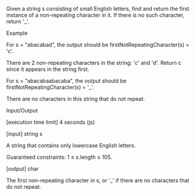 Given a string s consisting of small English letters, find and return the first instance of a non-repeating character in it. If there is no such character, return '_'.

Example

For s = "abacabad", the output should be
firstNotRepeatingCharacter(s) = 'c'.

There are 2 non-repeating characters in the string: 'c' and 'd'. Return c since it appears in the string first.

For s = "abacabaabacaba", the output should be
firstNotRepeatingCharacter(s) = '_'.

There are no characters in this string that do not repeat.

Input/Output

[execution time limit] 4 seconds (js)

[input] string s

A string that contains only lowercase English letters.

Guaranteed constraints:
1 ≤ s.length ≤ 105.

[output] char

The first non-repeating character in s, or '_' if there are no characters that do not repeat.